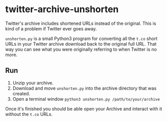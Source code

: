 # twitter-archive-unshorten

Twitter's archive includes shortened URLs instead of the original. This is kind of a problem if Twitter ever goes away.

`unshorten.py` is a small Python3 program for converting all the `t.co` short URLs in your Twitter archive download back to the original full URL. That way you can see what you were originally referring to when Twitter is no more.

## Run

1. Unzip your archive.
2. Download and move `unshorten.py` into the archive directory that was created.
3. Open a terminal window `python3 unshorten.py /path/to/your/archive`

Once it's finished you should be able open your Archive and interact with it without the `t.co` URLs.

